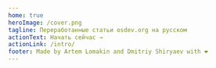 ```yaml
---
home: true
heroImage: /cover.png
tagline: Переработанные статьи osdev.org на русском
actionText: Начать сейчас →
actionLink: /intro/
footer: Made by Artem Lomakin and Dmitriy Shiryaev with ❤️
---
```

